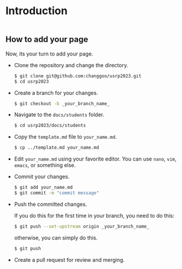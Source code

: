 # Introduction

```{tableofcontents}
```

## How to add your page

Now, its your turn to add your page.

* Clone the repository and change the directory.

    ```sh
    $ git clone git@github.com:changgoo/usrp2023.git
    $ cd usrp2023
    ```

* Create a branch for your changes.

    ```sh
    $ git checkout -b _your_branch_name_
    ```

* Navigate to the `docs/students` folder.

    ```sh
    $ cd usrp2023/docs/students
    ```

* Copy the `template.md` file to `your_name.md`.

    ```sh
    $ cp ../template.md your_name.md
    ```

* Edit `your_name.md` using your favorite editor. You can use `nano`, `vim`, `emacs`, or something else.

* Commit your changes.

    ```sh
    $ git add your_name.md
    $ git commit -m "commit message"
    ```

* Push the committed changes.

    If you do this for the first time in your branch, you need to do this:

    ```sh
    $ git push --set-upstream origin _your_branch_name_
    ```

    otherwise, you can simply do this.

    ```sh
    $ git push
    ```

* Create a pull request for review and merging.
